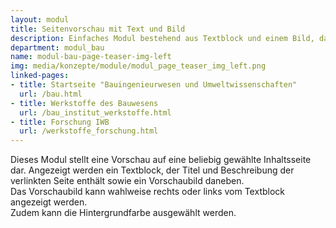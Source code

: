 ```yaml
---
layout: modul
title: Seitenvorschau mit Text und Bild
description: Einfaches Modul bestehend aus Textblock und einem Bild, das links angeordnet wird.
department: modul_bau
name: modul-bau-page-teaser-img-left
img: media/konzepte/module/modul_page_teaser_img_left.png
linked-pages:
- title: Startseite "Bauingenieurwesen und Umweltwissenschaften"
  url: /bau.html
- title: Werkstoffe des Bauwesens
  url: /bau_institut_werkstoffe.html
- title: Forschung IWB
  url: /werkstoffe_forschung.html
---
```


Dieses Modul stellt eine Vorschau auf eine beliebig gewählte Inhaltsseite dar.
Angezeigt werden ein Textblock, der Titel und Beschreibung der verlinkten Seite enthält sowie ein Vorschaubild daneben.<br />
Das Vorschaubild kann wahlweise rechts oder links vom Textblock angezeigt werden.<br />
Zudem kann die Hintergrundfarbe ausgewählt werden.
